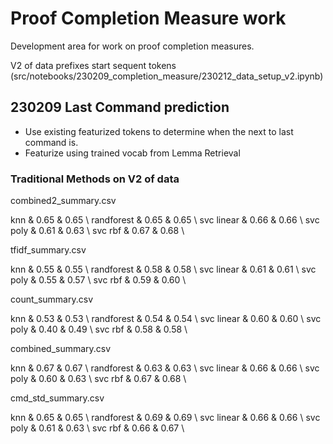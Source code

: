 # Proof Completion Measure work

Development area for work on proof completion measures.


V2 of data prefixes start sequent tokens (src/notebooks/230209_completion_measure/230212_data_setup_v2.ipynb)

## 230209 Last Command prediction
- Use existing featurized tokens to determine when the next to last command is.
- Featurize using trained vocab from Lemma Retrieval



### Traditional Methods on V2 of data
combined2_summary.csv

knn & 0.65 & 0.65 \\ 
randforest & 0.65 & 0.65 \\ 
svc linear & 0.66 & 0.66 \\ 
svc poly & 0.61 & 0.63 \\ 
svc rbf & 0.67 & 0.68 \\ 


tfidf_summary.csv

knn & 0.55 & 0.55 \\ 
randforest & 0.58 & 0.58 \\ 
svc linear & 0.61 & 0.61 \\ 
svc poly & 0.55 & 0.57 \\ 
svc rbf & 0.59 & 0.60 \\ 


count_summary.csv

knn & 0.53 & 0.53 \\ 
randforest & 0.54 & 0.54 \\ 
svc linear & 0.60 & 0.60 \\ 
svc poly & 0.40 & 0.49 \\ 
svc rbf & 0.58 & 0.58 \\ 


combined_summary.csv

knn & 0.67 & 0.67 \\ 
randforest & 0.63 & 0.63 \\ 
svc linear & 0.66 & 0.66 \\ 
svc poly & 0.60 & 0.63 \\ 
svc rbf & 0.67 & 0.68 \\ 


cmd_std_summary.csv

knn & 0.65 & 0.65 \\ 
randforest & 0.69 & 0.69 \\ 
svc linear & 0.66 & 0.66 \\ 
svc poly & 0.61 & 0.63 \\ 
svc rbf & 0.66 & 0.67 \\ 